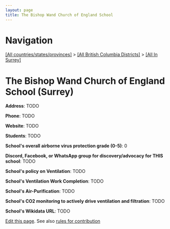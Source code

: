 ```yaml
---
layout: page
title: The Bishop Wand Church of England School
---
```

# Navigation

[[All countries/states/provinces]](../../..) > [[All British Columbia Districts]](../..) > [[All In Surrey]](..)

# The Bishop Wand Church of England School (Surrey)

**Address**: TODO

**Phone**: TODO

**Website**: TODO

**Students**: TODO

**School's overall airborne virus protection grade (0-5)**: 0

**Discord, Facebook, or WhatsApp group for discovery/advocacy for THIS school**: TODO

**School's policy on Ventilation**: TODO

**School's Ventilation Work Completion**: TODO

**School's Air-Purification**: TODO

**School's CO2 monitoring to actively drive ventilation and filtration**: TODO

**School's Wikidata URL**: TODO


[Edit this page](https://github.com/ventilate-schools/BC/edit/main/./Surrey/The_Bishop_Wand_Church_of_England_School.md). See also [rules for contribution](../../../contribution-rules/)
